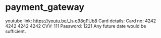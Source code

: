 # payment_gateway
youtube link: https://youtu.be/_h-o98gPUb8
Card details:
Card no: 4242 4242 4242 4242
CVV: 111
Password: 1221
Any future date would be sufficient.
